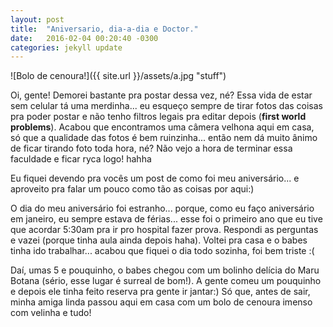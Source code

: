 ```yaml
---
layout: post
title:  "Aniversario, dia-a-dia e Doctor."
date:   2016-02-04 00:20:40 -0300
categories: jekyll update
---
```

![Bolo de cenoura!]({{ site.url }}/assets/a.jpg "stuff")

Oi, gente! Demorei bastante pra postar dessa vez, né? Essa vida de estar sem celular tá uma merdinha... eu esqueço sempre de tirar fotos das coisas pra poder postar e não tenho filtros legais pra editar depois (**first world problems**). Acabou que encontramos uma câmera velhona aqui em casa, só que a qualidade das fotos é bem ruinzinha... então nem dá muito ânimo de ficar tirando foto toda hora, né? Não vejo a hora de terminar essa faculdade e ficar ryca logo! hahha

Eu fiquei devendo pra vocês um post de como foi meu aniversário... e aproveito pra falar um pouco como tão as coisas por aqui:)

O dia do meu aniversário foi estranho... porque, como eu faço aniversário em janeiro, eu sempre estava de férias... esse foi o primeiro ano que eu tive que acordar 5:30am pra ir pro hospital fazer prova. Respondi as perguntas e vazei (porque tinha aula ainda depois haha). Voltei pra casa e o babes tinha ido trabalhar... acabou que fiquei o dia todo sozinha, foi bem triste :(

Daí, umas 5 e pouquinho, o babes chegou com um bolinho delícia do Maru Botana (sério, esse lugar é surreal de bom!). A gente comeu um pouquinho e depois ele tinha feito reserva pra gente ir jantar:) Só que, antes de sair, minha amiga linda passou aqui em casa com um bolo de cenoura imenso com velinha e tudo!